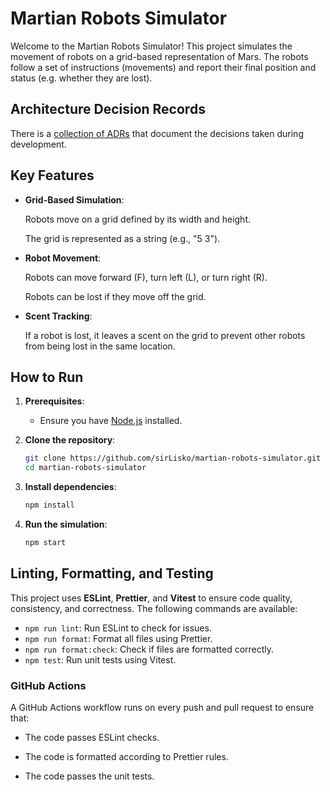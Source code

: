 # Martian Robots Simulator

Welcome to the Martian Robots Simulator! This project simulates the movement of robots on a grid-based representation of Mars. The robots follow a set of instructions (movements) and report their final position and status (e.g. whether they are lost).

## Architecture Decision Records

There is a [collection of ADRs](docs/adr) that document the decisions taken during development.

## Key Features

- **Grid-Based Simulation**:

  Robots move on a grid defined by its width and height.

  The grid is represented as a string (e.g., "5 3").

- **Robot Movement**:

  Robots can move forward (F), turn left (L), or turn right (R).

  Robots can be lost if they move off the grid.

- **Scent Tracking**:

  If a robot is lost, it leaves a scent on the grid to prevent other robots from being lost in the same location.

## How to Run

1. **Prerequisites**:

   - Ensure you have [Node.js](https://nodejs.org/) installed.

2. **Clone the repository**:

   ```bash
   git clone https://github.com/sirLisko/martian-robots-simulator.git
   cd martian-robots-simulator
   ```

3. **Install dependencies**:

   ```bash
   npm install
   ```

4. **Run the simulation**:

   ```bash
   npm start
   ```

## Linting, Formatting, and Testing

This project uses **ESLint**, **Prettier**, and **Vitest** to ensure code quality, consistency, and correctness. The following commands are available:

- `npm run lint`: Run ESLint to check for issues.
- `npm run format`: Format all files using Prettier.
- `npm run format:check`: Check if files are formatted correctly.
- `npm test`: Run unit tests using Vitest.

### GitHub Actions

A GitHub Actions workflow runs on every push and pull request to ensure that:

- The code passes ESLint checks.

- The code is formatted according to Prettier rules.

- The code passes the unit tests.

